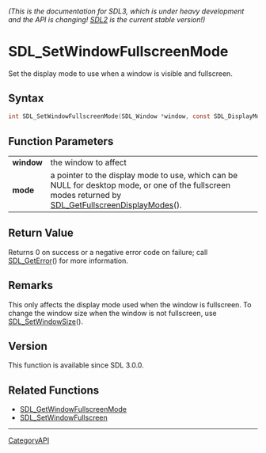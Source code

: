 ###### (This is the documentation for SDL3, which is under heavy development and the API is changing! [SDL2](https://wiki.libsdl.org/SDL2/) is the current stable version!)
# SDL_SetWindowFullscreenMode

Set the display mode to use when a window is visible and fullscreen.

## Syntax

```c
int SDL_SetWindowFullscreenMode(SDL_Window *window, const SDL_DisplayMode *mode);

```

## Function Parameters

|                |                                                                                                                                                                                        |
| -------------- | -------------------------------------------------------------------------------------------------------------------------------------------------------------------------------------- |
| **window**     | the window to affect                                                                                                                                                                   |
| **mode**       | a pointer to the display mode to use, which can be NULL for desktop mode, or one of the fullscreen modes returned by [SDL_GetFullscreenDisplayModes](SDL_GetFullscreenDisplayModes)(). |

## Return Value

Returns 0 on success or a negative error code on failure; call
[SDL_GetError](SDL_GetError)() for more information.

## Remarks

This only affects the display mode used when the window is fullscreen. To
change the window size when the window is not fullscreen, use
[SDL_SetWindowSize](SDL_SetWindowSize)().

## Version

This function is available since SDL 3.0.0.

## Related Functions

* [SDL_GetWindowFullscreenMode](SDL_GetWindowFullscreenMode)
* [SDL_SetWindowFullscreen](SDL_SetWindowFullscreen)

----
[CategoryAPI](CategoryAPI)

